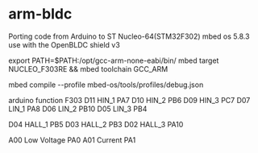 # arm-bldc
Porting code from Arduino to ST Nucleo-64(STM32F302)
mbed os 5.8.3
use with the OpenBLDC shield v3

export PATH=$PATH:/opt/gcc-arm-none-eabi/bin/ 
mbed target NUCLEO_F303RE && mbed toolchain GCC_ARM

mbed compile --profile mbed-os/tools/profiles/debug.json

arduino     function    F303
D11         HIN_1       PA7
D10         HIN_2       PB6
D09         HIN_3       PC7
D07         LIN_1       PA8
D06         LIN_2       PB10
D05         LIN_3       PB4

D04         HALL_1      PB5
D03         HALL_2      PB3
D02         HALL_3      PA10

A00         Low Voltage PA0
A01         Current     PA1
